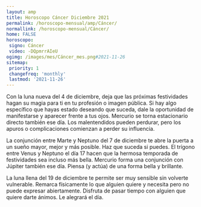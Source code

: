 ```yaml
---
layout: amp
title: Horoscopo Cáncer Diciembre 2021 
permalink: /horoscopo-mensual/amp/Cáncer/
normallink: /horoscopo-mensual/Cáncer/
home: FALSE
horoscopo:
 signo: Cáncer
 video: -DQpmrrAIeU
ogimg: /images/mes/Cáncer_mes.png#2021-11-26
sitemap:
 priority: 1
 changefreq: 'monthly'
 lastmod: '2021-11-26'
---
```



Con la luna nueva del 4 de diciembre, deja que las próximas festividades hagan su magia para ti en tu profesión o imagen pública. Si hay algo específico que hayas estado deseando que suceda, dale la oportunidad de manifestarse y aparecer frente a tus ojos. Mercurio se torna estacionario directo también ese día. Los malentendidos pueden perdurar, pero los apuros o complicaciones comienzan a perder su influencia. 

La conjunción entre Marte y Neptuno del 7 de diciembre te abre la puerta a un sueño mayor, mejor y más posible. Haz que suceda si puedes. 
El trígono entre Venus y Neptuno el día 17 hacen que la hermosa temporada de festividades sea incluso más bella. Mercurio forma una conjunción con Júpiter también ese día. Piensa (y actúa) de una forma bella y brillante. 

La luna llena del 19 de diciembre te permite ser muy sensible sin volverte vulnerable. Remarca físicamente lo que alguien quiere y necesita pero no puede expresar abiertamente. Disfruta de pasar tiempo con alguien que quiere darte ánimos. Le alegrará el día. 
